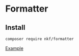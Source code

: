 # Formatter

## Install

```shell
composer require nkf/formatter
```

[Example](./examples/UserFormatter.php)
